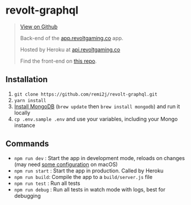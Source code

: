 # revolt-graphql

>[View on Github](https://github.com/remi2j/revolt-graphql)
>
>Back-end of the [app.revoltgaming.co](https://app.revoltgaming.co) app.
>
>Hosted by Heroku at [api.revoltgaming.co](https://api.revoltgaming.co)
>
>Find the front-end on [this repo](https://github.com/remi2j/revolt-webapp).

## Installation

1. `git clone https://github.com/remi2j/revolt-graphql.git`
2. `yarn install`
3. [Install MongoDB](https://treehouse.github.io/installation-guides/mac/mongo-mac.html) (`brew update` then `brew install mongodb`) and run it locally
4. `cp .env.sample .env` and use your variables, including your Mongo instance

## Commands

* `npm run dev` : Start the app in development mode, reloads on changes (may need [some configuration](https://stackoverflow.com/a/45004802/3661792) on macOS)
* `npm run start` : Start the app in production. Called by Heroku
* `npm run build`: Compile the app to a `build/server.js` file
* `npm run test` : Run all tests
* `npm run debug` : Run all tests in watch mode with logs, best for debugging
